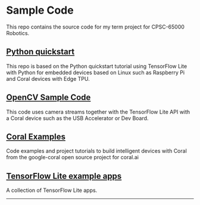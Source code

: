 # Sample Code

This repo contains the source code for my term project for CPSC-65000 Robotics.

## [Python quickstart](./tflite)

This repo is based on the Python quickstart tutorial using TensorFlow Lite with Python for embedded devices based on Linux such as Raspberry Pi and Coral devices with Edge TPU.

## [OpenCV Sample Code](./opencv)

This code uses camera streams together with the TensorFlow Lite API with a Coral device such as the USB Accelerator or Dev Board.

## [Coral Examples](https://coral.ai/examples/)

Code examples and project tutorials to build intelligent devices with Coral from the google-coral open source project for coral.ai

## [TensorFlow Lite example apps](https://www.tensorflow.org/lite/examples)

A collection of TensorFlow Lite apps.

---
